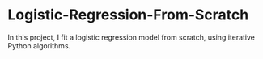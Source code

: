 # Logistic-Regression-From-Scratch
In this project, I fit a logistic regression model from scratch, using iterative Python algorithms.
